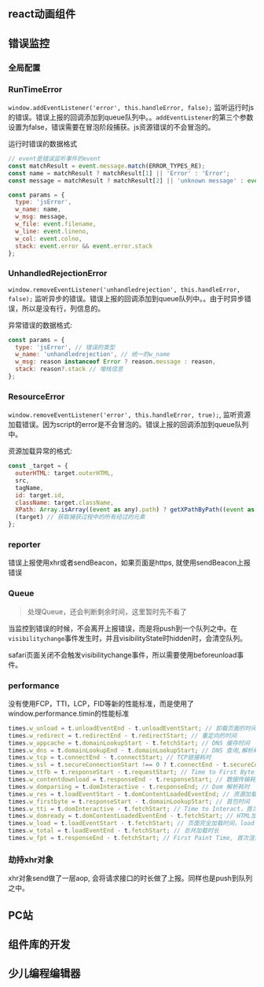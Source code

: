 ## react动画组件

## 错误监控

### 全局配置

### RunTimeError

`window.addEventListener('error', this.handleError, false);` 监听运行时js的错误。错误上报的回调添加到queue队列中。。`addEventListener`的第三个参数设置为false，错误需要在冒泡阶段捕获。js资源错误的不会冒泡的。

运行时错误的数据格式

```js
// event是错误监听事件的event
const matchResult = event.message.match(ERROR_TYPES_RE);
const name = matchResult ? matchResult[1] || 'Error' : 'Error';
const message = matchResult ? matchResult[2] || 'unknown message' : event.message;

const params = {
  type: 'jsError',
  w_name: name,
  w_msg: message,
  w_file: event.filename,
  w_line: event.lineno,
  w_col: event.colno,
  stack: event.error && event.error.stack
};
```

### UnhandledRejectionError

`window.removeEventListener('unhandledrejection', this.handleError, false);` 监听异步的错误。错误上报的回调添加到queue队列中。。由于时异步错误，所以是没有行，列信息的。

异常错误的数据格式:

```js
const params = {
  type: 'jsError', // 错误的类型
  w_name: 'unhandledrejection', // 统一的w_name
  w_msg: reason instanceof Error ? reason.message : reason,
  stack: reason?.stack // 堆栈信息
};
```

### ResourceError

`window.removeEventListener('error', this.handleError, true);`, 监听资源加载错误。因为script的error是不会冒泡的。错误上报的回调添加到queue队列中。

资源加载异常的格式:

```js
const _target = {
  outerHTML: target.outerHTML,
  src,
  tagName,
  id: target.id,
  className: target.className,
  XPath: Array.isArray((event as any).path) ? getXPathByPath((event as any).path) : getXPath
  (target) // 获取捕获过程中的所有经过的元素
};
```
### reporter

错误上报使用xhr或者sendBeacon，如果页面是https, 就使用sendBeacon上报错误

### Queue

> 处理Queue，还会判断剩余时间，这里暂时先不看了

当监控到错误的时候，不会离开上报错误，而是将push到一个队列之中。在`visibilitychange`事件发生时，并且visibilityState时hidden时，会清空队列。

safari页面关闭不会触发visibilitychange事件，所以需要使用beforeunload事件。

### performance

没有使用FCP，TTI，LCP，FID等新的性能标准，而是使用了window.performance.timin的性能标准

```ts
times.w_unload = t.unloadEventEnd - t.unloadEventStart; // 卸载页面的时间
times.w_redirect = t.redirectEnd - t.redirectStart; // 重定向的时间
times.w_appcache = t.domainLookupStart - t.fetchStart; // DNS 缓存时间
times.w_dns = t.domainLookupEnd - t.domainLookupStart; // DNS 查询,解析耗时
times.w_tcp = t.connectEnd - t.connectStart; // TCP链接耗时
times.w_ssl = t.secureConnectionStart !== 0 ? t.connectEnd - t.secureConnectionStart : 0; // SSL 安全连接耗时，只在 HTTPS 下有效
times.w_ttfb = t.responseStart - t.requestStart; // Time to First Byte（TTFB），网络请求耗时
times.w_contentdownload = t.responseEnd - t.responseStart; // 数据传输耗时
times.w_domparsing = t.domInteractive - t.responseEnd; // Dom 解析耗时
times.w_res = t.loadEventStart - t.domContentLoadedEventEnd; // 资源加载耗时
times.w_firstbyte = t.responseStart - t.domainLookupStart; // 首包时间
times.w_tti = t.domInteractive - t.fetchStart; // Time to Interact，首次可交互时间,浏览器完成所有 HTML 解析并且完成 DOM 构建，此时浏览器开始加载资源
times.w_domready = t.domContentLoadedEventEnd - t.fetchStart; // HTML加载完成时间
times.w_load = t.loadEventStart - t.fetchStart; // 页面完全加载时间，load = 首次渲染时间 + DOM 解析耗时 + 同步 JS 执行 + 资源加载耗时
times.w_total = t.loadEventEnd - t.fetchStart; // 总共加载时长
times.w_fpt = t.responseEnd - t.fetchStart; // First Paint Time, 首次渲染时间 / 白屏时间，从请求开始到浏览器开始解析第一批 HTML 文档字节的时间差
```

### 劫持xhr对象

xhr对象send做了一层aop, 会将请求接口的时长做了上报。同样也是push到队列之中。
## PC站


## 组件库的开发

## 少儿编程编辑器
